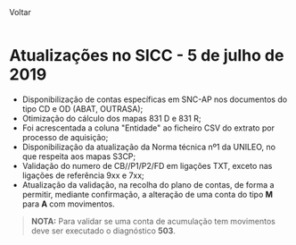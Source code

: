 <div style="width:100%; height:30px"><span onclick="loadMdDoc('atualizacoes', ['btnMenu'],'', null)" class="voltar">Voltar</span></div>

# Atualizações no SICC - 5 de julho de 2019

- Disponibilização de contas específicas em SNC-AP nos documentos do tipo CD e OD (ABAT, OUTRASA);
- Otimização do cálculo dos mapas 831 D e 831 R;
- Foi acrescentada a coluna "Entidade" ao ficheiro CSV do extrato por processo de aquisição;
- Disponibilização da atualização da Norma técnica nº1 da UNILEO, no que respeita aos mapas S3CP;
- Validação do numero de CB//P1/P2/FD em ligações TXT, exceto nas ligações de referência 9xx e 7xx;
- Atualização da validação, na recolha do plano de contas, de forma a permitir, mediante confirmação, a alteração de uma conta do tipo **M** para **A** com movimentos.

>**NOTA:** Para validar se uma conta de acumulação tem movimentos deve ser executado o diagnóstico **503**.
